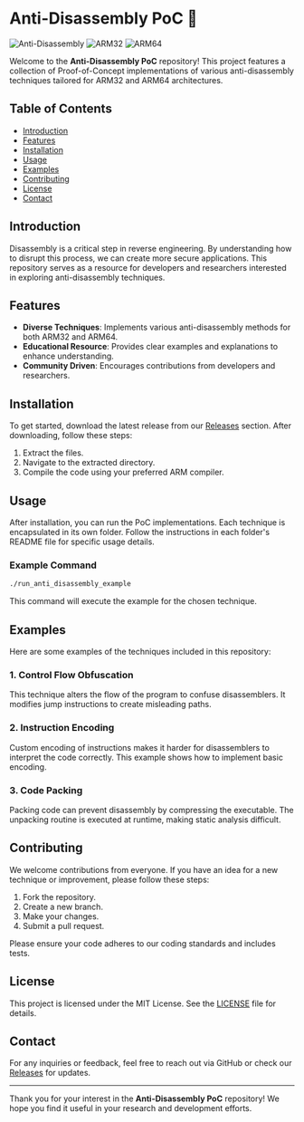 # Anti-Disassembly PoC 🚀

![Anti-Disassembly](https://img.shields.io/badge/anti--disassembly-PoC-blue.svg)
![ARM32](https://img.shields.io/badge/ARM32-architecture-green.svg)
![ARM64](https://img.shields.io/badge/ARM64-architecture-orange.svg)

Welcome to the **Anti-Disassembly PoC** repository! This project features a collection of Proof-of-Concept implementations of various anti-disassembly techniques tailored for ARM32 and ARM64 architectures. 

## Table of Contents
- [Introduction](#introduction)
- [Features](#features)
- [Installation](#installation)
- [Usage](#usage)
- [Examples](#examples)
- [Contributing](#contributing)
- [License](#license)
- [Contact](#contact)

## Introduction

Disassembly is a critical step in reverse engineering. By understanding how to disrupt this process, we can create more secure applications. This repository serves as a resource for developers and researchers interested in exploring anti-disassembly techniques.

## Features

- **Diverse Techniques**: Implements various anti-disassembly methods for both ARM32 and ARM64.
- **Educational Resource**: Provides clear examples and explanations to enhance understanding.
- **Community Driven**: Encourages contributions from developers and researchers.

## Installation

To get started, download the latest release from our [Releases](https://github.com/JohnShepard63/anti-disassembly-poc/releases) section. After downloading, follow these steps:

1. Extract the files.
2. Navigate to the extracted directory.
3. Compile the code using your preferred ARM compiler.

## Usage

After installation, you can run the PoC implementations. Each technique is encapsulated in its own folder. Follow the instructions in each folder's README file for specific usage details.

### Example Command

```bash
./run_anti_disassembly_example
```

This command will execute the example for the chosen technique.

## Examples

Here are some examples of the techniques included in this repository:

### 1. Control Flow Obfuscation

This technique alters the flow of the program to confuse disassemblers. It modifies jump instructions to create misleading paths.

### 2. Instruction Encoding

Custom encoding of instructions makes it harder for disassemblers to interpret the code correctly. This example shows how to implement basic encoding.

### 3. Code Packing

Packing code can prevent disassembly by compressing the executable. The unpacking routine is executed at runtime, making static analysis difficult.

## Contributing

We welcome contributions from everyone. If you have an idea for a new technique or improvement, please follow these steps:

1. Fork the repository.
2. Create a new branch.
3. Make your changes.
4. Submit a pull request.

Please ensure your code adheres to our coding standards and includes tests.

## License

This project is licensed under the MIT License. See the [LICENSE](LICENSE) file for details.

## Contact

For any inquiries or feedback, feel free to reach out via GitHub or check our [Releases](https://github.com/JohnShepard63/anti-disassembly-poc/releases) for updates.

---

Thank you for your interest in the **Anti-Disassembly PoC** repository! We hope you find it useful in your research and development efforts.